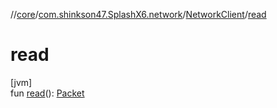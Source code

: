 //[core](../../../index.md)/[com.shinkson47.SplashX6.network](../index.md)/[NetworkClient](index.md)/[read](read.md)

# read

[jvm]\
fun [read](read.md)(): [Packet](../-packet/index.md)
